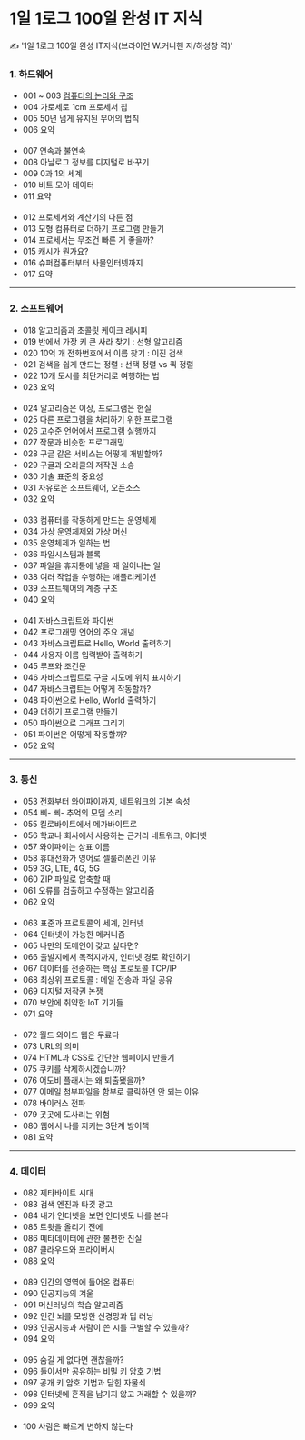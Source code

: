 # 1일 1로그 100일 완성 IT 지식 
✍️ '1일 1로그 100일 완성 IT지식(브라이언 W.커니핸 저/하성창 역)' 
###  1. 하드웨어
- 001 ~ 003 [컴퓨터의 논리와 구조](https://github.com/yyeonggg/TIL/blob/master/%EB%8F%85%EC%84%9C/1%EC%9D%BC_1%EB%A1%9C%EA%B7%B8_100%EC%9D%BC_%EC%99%84%EC%84%B1_IT%EC%A7%80%EC%8B%9D/1_%ED%95%98%EB%93%9C%EC%9B%A8%EC%96%B4/001_%EC%BB%B4%ED%93%A8%ED%84%B0%EC%9D%98_%EB%85%BC%EB%A6%AC%EC%99%80_%EA%B5%AC%EC%A1%B0.md)
- 004 가로세로 1cm 프로세서 칩
- 005 50년 넘게 유지된 무어의 법칙
- 006 요약 <br><br>
- 007 연속과 불연속
- 008 아날로그 정보를 디지털로 바꾸기
- 009 0과 1의 세계
- 010 비트 모아 데이터
- 011 요약 <br><br>
- 012 프로세서와 계산기의 다른 점
- 013 모형 컴퓨터로 더하기 프로그램 만들기
- 014 프로세서는 무조건 빠른 게 좋을까?
- 015 캐시가 뭔가요?
- 016 슈퍼컴퓨터부터 사물인터넷까지
- 017 요약
----
### 2. 소프트웨어
- 018 알고리즘과 초콜릿 케이크 레시피
- 019 반에서 가장 키 큰 사라 찾기 : 선형 알고리즘
- 020 10억 개 전화번호에서 이름 찾기 : 이진 검색
- 021 검색을 쉽게 만드는 정렬 : 선택 정렬 vs 퀵 정렬
- 022 10개 도시를 최단거리로 여행하는 법
- 023 요약<br><br>
- 024 알고리즘은 이상, 프로그램은 현실
- 025 다른 프로그램을 처리하기 위한 프로그램
- 026 고수준 언어에서 프로그램 실행까지
- 027 작문과 비슷한 프로그래밍
- 028 구글 같은 서비스는 어떻게 개발할까?
- 029 구글과 오라클의 저작권 소송
- 030 기술 표준의 중요성
- 031 자유로운 소프트웨어, 오픈소스
- 032 요약 <br><br>
- 033 컴퓨터를 작동하게 만드는 운영체제
- 034 가상 운영체제와 가상 머신
- 035 운영체제가 일하는 법
- 036 파일시스템과 블록
- 037 파일을 휴지통에 넣을 때 일어나는 일
- 038 여러 작업을 수행하는 애플리케이션
- 039 소프트웨어의 계층 구조
- 040 요약<br><br>
- 041 자바스크립트와 파이썬
- 042 프로그래밍 언어의 주요 개념
- 043 자바스크립트로 Hello, World 출력하기
- 044 사용자 이름 입력받아 출력하기
- 045 루프와 조건문
- 046 자바스크립트로 구글 지도에 위치 표시하기
- 047 자바스크립트는 어떻게 작동할까?
- 048 파이썬으로 Hello, World 출력하기
- 049 더하기 프로그램 만들기
- 050 파이썬으로 그래프 그리기
- 051 파이썬은 어떻게 작동할까?
- 052 요약
---
### 3. 통신
- 053 전화부터 와이파이까지, 네트워크의 기본 속성
- 054 삐- 삐- 추억의 모뎀 소리
- 055 킬로바이트에서 메가바이트로
- 056 학교나 회사에서 사용하는 근거리 네트워크, 이더넷
- 057 와이파이는 상표 이름
- 058 휴대전화가 영어로 셀룰러폰인 이유
- 059 3G, LTE, 4G, 5G
- 060 ZIP 파일로 압축할 때
- 061 오류를 검출하고 수정하는 알고리즘
- 062 요약 <br><br>
- 063 표준과 프로토콜의 세계, 인터넷
- 064 인터넷이 가능한 메커니즘
- 065 나만의 도메인이 갖고 싶다면?
- 066 출발지에서 목적지까지, 인터넷 경로 확인하기
- 067 데이터를 전송하는 핵심 프로토콜 TCP/IP
- 068 최상위 프로토콜 : 메일 전송과 파일 공유
- 069 디지털 저작권 논쟁
- 070 보안에 취약한 IoT 기기들
- 071 요약 <br><br>
- 072 월드 와이드 웹은 무료다
- 073 URL의 의미
- 074 HTML과 CSS로 간단한 웹페이지 만들기
- 075 쿠키를 삭제하시겠습니까?
- 076 어도비 플래시는 왜 퇴출됐을까?
- 077 이메일 첨부파일을 함부로 클릭하면 안 되는 이유
- 078 바이러스 전파
- 079 곳곳에 도사리는 위험
- 080 웹에서 나를 지키는 3단계 방어책
- 081 요약
---
### 4. 데이터
- 082 제타바이트 시대
- 083 검색 엔진과 타깃 광고
- 084 내가 인터넷을 보면 인터넷도 나를 본다
- 085 트윗을 올리기 전에
- 086 메타데이터에 관한 불편한 진실
- 087 클라우드와 프라이버시
- 088 요약 <br><br>
- 089 인간의 영역에 들어온 컴퓨터
- 090 인공지능의 겨울
- 091 머신러닝의 학습 알고리즘
- 092 인간 뇌를 모방한 신경망과 딥 러닝
- 093 인공지능과 사람이 쓴 시를 구별할 수 있을까?
- 094 요약 <br><br>
- 095 숨길 게 없다면 괜찮을까?
- 096 둘이서만 공유하는 비밀 키 암호 기법
- 097 공개 키 암호 기법과 닫힌 자물쇠
- 098 인터넷에 흔적을 남기지 않고 거래할 수 있을까?
- 099 요약 <br><br>
- 100 사람은 빠르게 변하지 않는다


